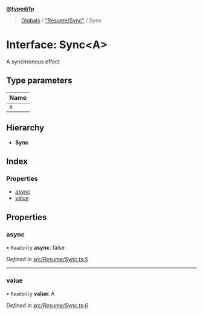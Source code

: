 **[@typed/fp](../README.md)**

> [Globals](../globals.md) / ["Resume/Sync"](../modules/_resume_sync_.md) / Sync

# Interface: Sync\<A>

A synchronous effect

## Type parameters

Name |
------ |
`A` |

## Hierarchy

* **Sync**

## Index

### Properties

* [async](_resume_sync_.sync.md#async)
* [value](_resume_sync_.sync.md#value)

## Properties

### async

• `Readonly` **async**: false

*Defined in [src/Resume/Sync.ts:5](https://github.com/TylorS/typed-fp/blob/41076ce/src/Resume/Sync.ts#L5)*

___

### value

• `Readonly` **value**: A

*Defined in [src/Resume/Sync.ts:6](https://github.com/TylorS/typed-fp/blob/41076ce/src/Resume/Sync.ts#L6)*
